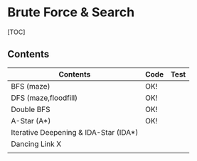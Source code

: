 # Brute Force & Search



[TOC]

## Contents

| Contents                              | Code | Test |
| ------------------------------------- | ---- | ---- |
| BFS (maze)                            | OK!  |      |
| DFS (maze,floodfill)                  | OK!  |      |
| Double BFS                            | OK!  |      |
| A-Star (A*)                           | OK!  |      |
| Iterative Deepening & IDA-Star (IDA*) |      |      |
| Dancing Link X                        |      |      |
|                                       |      |      |
